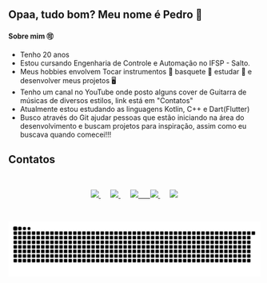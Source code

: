 ## Opaa, tudo bom? Meu nome é Pedro 🤙 
#### Sobre mim 🉑
- Tenho 20 anos
- Estou cursando Engenharia de Controle e Automação no IFSP - Salto.
- Meus hobbies envolvem Tocar instrumentos 🎸 basquete 🏀 estudar 📖 e desenvolver meus projetos 🖥️
- Tenho um canal no YouTube onde posto alguns cover de Guitarra de músicas de diversos estilos, link está em "Contatos"
- Atualmente estou estudando as linguagens Kotlin, C++ e Dart(Flutter)
- Busco através do Git ajudar pessoas que estão iniciando na área do desenvolvimento e buscam projetos para inspiração, assim como eu buscava quando comecei!!!

## Contatos

&nbsp;&nbsp;&nbsp;&nbsp;&nbsp;&nbsp;&nbsp;&nbsp;&nbsp;&nbsp;&nbsp;&nbsp;&nbsp;&nbsp;&nbsp;&nbsp;&nbsp;&nbsp;&nbsp;&nbsp;

<p align="center">
    <a href="hhttps://github.com/PedroSejas">
        <img  src="https://img.shields.io/badge/GitHub-100000?style=for-the-badge&logo=github&logoColor=white&link=https://github.com/PedroSejas">
    </a>
    &nbsp;&nbsp;&nbsp;&nbsp;
    <a href="https://www.linkedin.com/in/pedro-jos%C3%A9-geromel-sejas-4b00b7209/">
        <img src="https://img.shields.io/badge/LinkedIn-0077B5?style=for-the-badge&logo=linkedin&logoColor=white&link=https://www.linkedin.com/in/pedro-jos%C3%A9-geromel-sejas-4b00b7209/">
    </a>
    &nbsp;&nbsp;&nbsp;&nbsp;
    <a href="mailto:geromelsejas@gmail.com">
        <img src="https://img.shields.io/badge/Gmail-D14836?style=for-the-badge&logo=gmail&logoColor=white">
    &nbsp;&nbsp;&nbsp;&nbsp;
    </a>
    <a href="https://www.instagram.com/pj_gsejas/">
        <img src="https://img.shields.io/badge/Instagram-E4405F?style=for-the-badge&logo=instagram&logoColor=white&link=https://www.instagram.com/pj_gsejas/">
    </a>
   &nbsp;&nbsp;&nbsp;&nbsp;
    <a href="https://www.youtube.com/channel/UCI9APBjRz2nFJ0b9Y87632w">
        <img src="https://img.shields.io/badge/YouTube-FF0000?style=for-the-badge&logo=youtube&logoColor=white&link=https://www.youtube.com/channel/UCI9APBjRz2nFJ0b9Y87632w">
    </a>
</p>

&nbsp;&nbsp;&nbsp;&nbsp;&nbsp;&nbsp;&nbsp;&nbsp;&nbsp;&nbsp;&nbsp;&nbsp;&nbsp;&nbsp;&nbsp;&nbsp;&nbsp;&nbsp;&nbsp;&nbsp;

![Snake animation](https://github.com/PedroSejas/PedroSejas/blob/output/github-contribution-grid-snake.svg)

<p align="center"> 
  
<!--
**PedroSejas/PedroSejas** is a ✨ _special_ ✨ repository because its `README.md` (this file) appears on your GitHub profile.

Here are some ideas to get you started:

- 🔭 I’m currently working on ...
- 🌱 I’m currently learning ...
- 👯 I’m looking to collaborate on ...
- 🤔 I’m looking for help with ...
- 💬 Ask me about ...
- 📫 How to reach me: ...
- 😄 Pronouns: ...
- ⚡ Fun fact: ...
-->
